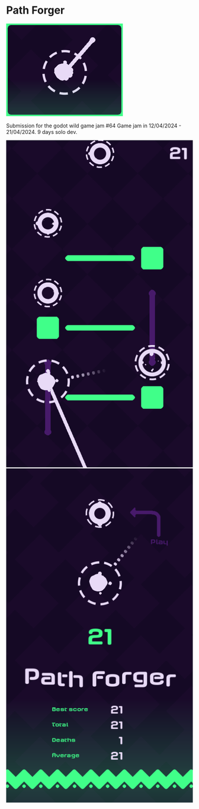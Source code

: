 # Path Forger
![_](art/itch_page/path_forger_icon_315x250.png)

Submission for the godot wild game jam #64
Game jam in 12/04/2024 - 21/04/2024. 9 days solo dev.


![_](art/itch_page/screenshots/Screenshot_1.png)
![_](art/itch_page/screenshots/Screenshot_2.png)

